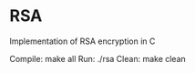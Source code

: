 # RSA
Implementation of RSA encryption in C

Compile:  make all
Run:      ./rsa
Clean:    make clean
